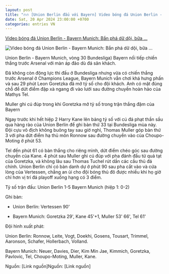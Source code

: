 ```yaml
---
layout: post
title: "🔥🔥 [Union Berlin đấu với Bayern] Video bóng đá Union Berlin - Bayern Munich: Bắn phá dữ dội, bữa ..."
date: Sat, 20 Apr 2024 23:00:00 +0700
categories: entries VN
---
```

[Video bóng đá Union Berlin - Bayern Munich: Bắn phá dữ dội, bữa ...](https://www.24h.com.vn/bong-da/video-bong-da-union-berlin-bayern-munich-ban-pha-du-doi-bua-tiec-6-ban-bundesliga-c48a1561518.html)

![Video bóng đá Union Berlin - Bayern Munich: Bắn phá dữ dội, bữa ...](https://icdn.24h.com.vn/upload/2-2024/images/2024-04-21/2f67230d-ac3b-4a2a-92a3-c42336650791-495-1713638569-375-width740height495-auto-crop-watermark.jpg)

Union Berlin - Bayern Munich, vòng 30 Bundesliga) Bayern nối tiếp chiến thắng trước Arsenal với màn áp đảo dù đá sân khách.

Đã không còn động lực thi đấu ở Bundesliga nhưng vừa có chiến thắng trước Arsenal ở Champions League, Bayern Munich vẫn chơi khá hưng phấn và sau 29 phút Leon Goretzka đã mở tỷ số cho đội khách. Anh có mặt đúng chỗ để dứt điểm đập xà ngang đi vào lưới sau đường chuyền hoàn hảo của Mathys Tel.

Muller ghi cú đúp trong khi Goretzka mở tỷ số trong trận thắng đậm của Bayern

Ngay trước khi hết hiệp 2 Harry Kane lên bảng tỷ số với cú đá phạt thần sầu qua hàng rào của Union Berlin để ghi bàn thứ 33 tại Bundesliga mùa này. Đội cựu vô địch không buông tay sau giờ nghỉ, Thomas Muller góp bàn thứ 3 với pha dứt điểm hạ thủ môn Ronnow sau đường chuyền vào của Choupo-Moting ở phút 53.

Tel đến phút 61 có bàn thắng cho riêng mình, dứt điểm chéo góc sau đường chuyền của Kane. 4 phút sau Muller ghi cú đúp với pha đánh đầu từ quả tạt của Goretzka, và không lâu sau Thomas Tuchel rút dần các cầu thủ đá chính. Union Berlin chỉ có bàn danh dự ở phút 90 sau pha cắt vào và cứa lòng của Vertessen, chẳng an ủi cho đội bóng thủ đô được nhiều khi họ giờ chỉ hơn vị trí đá playoff xuống hạng có 3 điểm.

Tỷ số trận đấu: Union Berlin 1-5 Bayern Munich (hiệp 1: 0-2)

Ghi bàn:

- Union Berlin: Vertessen 90'

- Bayern Munich: Goretzka 29', Kane 45'+1, Muller 53' 66', Tel 61'

Đội hình xuất phát:

Union Berlin: Ronnow, Leite, Vogt, Doekhi, Gosens, Tousart, Trimmel, Aaronson, Schafer, Hollerbach, Volland.

Bayern Munich: Neuer, Davies, Dier, Kim Min Jae, Kimmich, Goretzka, Pavlovic, Tel, Choupo-Moting, Muller, Kane.

Nguồn: [Link nguồn]Nguồn: [Link nguồn]

